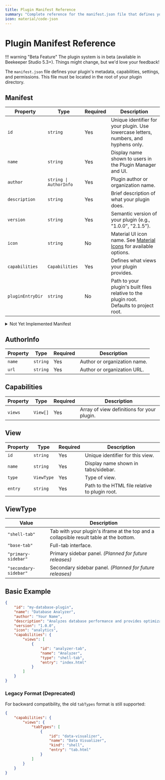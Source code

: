 ```yaml
---
title: Plugin Manifest Reference
summary: "Complete reference for the manifest.json file that defines your plugin's structure and capabilities."
icon: material/code-json
---
```


# Plugin Manifest Reference

!!! warning "Beta Feature"
    The plugin system is in beta (available in Beekeeper Studio 5.3+). Things might change, but we'd love your feedback!

The `manifest.json` file defines your plugin's metadata, capabilities, settings, and permissions. This file must be located in the root of your plugin directory.

## Manifest

| Property         | Type                   | Required | Description                                                                                                                |
| ---------------- | ---------------------- | -------- | -------------------------------------------------------------------------------------------------------------------------- |
| `id`             | `string`               | Yes      | Unique identifier for your plugin. Use lowercase letters, numbers, and hyphens only.                                      |
| `name`           | `string`               | Yes      | Display name shown to users in the Plugin Manager and UI.                                                                 |
| `author`         | `string \| AuthorInfo` | Yes      | Plugin author or organization name.                                                                                        |
| `description`    | `string`               | Yes      | Brief description of what your plugin does.                                                                               |
| `version`        | `string`               | Yes      | Semantic version of your plugin (e.g., "1.0.0", "2.1.5").                                                                |
| `icon`           | `string`               | No       | Material UI icon name. See [Material Icons](https://fonts.google.com/icons?icon.set=Material+Icons) for available options. |
| `capabilities`   | `Capabilities`         | Yes      | Defines what views your plugin provides.                                                                                  |
| `pluginEntryDir` | `string`               | No       | Path to your plugin's built files relative to the plugin root. Defaults to project root.                                 |

<details>
<summary>Not Yet Implemented Manifest</summary>
<table>
    <thead>
        <tr>
            <th>Property</th>
            <th>Type</th>
            <th>Required</th>
            <th>Description</th>
        </tr>
    </thead>
    <tbody>
        <tr>
            <td><code>minAppVersion</code></td>
            <td><code>string</code></td>
            <td>No</td>
            <td>Minimum Beekeeper Studio version required.</td>
        </tr>
        <tr>
            <td><code>settings</code></td>
            <td><code>Setting[]</code></td>
            <td>No</td>
            <td>Configuration options that can be set via config files.</td>
        </tr>
        <tr>
            <td><code>permissions</code></td>
            <td><code>Permission[]</code></td>
            <td>No</td>
            <td>List of permissions your plugin requires.</td>
        </tr>
    </tbody>
</table>
</details>

## AuthorInfo

| Property | Type     | Required | Description                   |
| -------- | -------- | -------- | ----------------------------- |
| `name`   | `string` | Yes      | Author or organization name.  |
| `url`    | `string` | Yes      | Author or organization URL.   |

## Capabilities

| Property | Type     | Required | Description                               |
| -------- | -------- | -------- | ----------------------------------------- |
| `views`  | `View[]` | Yes      | Array of view definitions for your plugin. |

## View

| Property | Type       | Required | Description                                       |
| -------- | ---------- | -------- | ------------------------------------------------- |
| `id`     | `string`   | Yes      | Unique identifier for this view.                  |
| `name`   | `string`   | Yes      | Display name shown in tabs/sidebar.              |
| `type`   | `ViewType` | Yes      | Type of view.                                     |
| `entry`  | `string`   | Yes      | Path to the HTML file relative to plugin root.   |

## ViewType

| Value                 | Description                                                                            |
| --------------------- | -------------------------------------------------------------------------------------- |
| `"shell-tab"`         | Tab with your plugin's iframe at the top and a collapsible result table at the bottom. |
| `"base-tab"`          | Full-tab interface.                                                                    |
| `"primary-sidebar"`   | Primary sidebar panel. _(Planned for future releases)_                                 |
| `"secondary-sidebar"` | Secondary sidebar panel. _(Planned for future releases)_                               |


## Basic Example

```json
{
    "id": "my-database-plugin",
    "name": "Database Analyzer",
    "author": "Your Name",
    "description": "Analyzes database performance and provides optimization suggestions",
    "version": "1.0.0",
    "icon": "analytics",
    "capabilities": {
        "views": [
            {
                "id": "analyzer-tab",
                "name": "Analyzer",
                "type": "shell-tab",
                "entry": "index.html"
            }
        ]
    }
}
```

### Legacy Format (Deprecated)

For backward compatibility, the old `tabTypes` format is still supported:

```json
{
    "capabilities": {
        "views": {
            "tabTypes": [
                {
                    "id": "data-visualizer",
                    "name": "Data Visualizer",
                    "kind": "shell",
                    "entry": "tab.html"
                }
            ]
        }
    }
}
```
